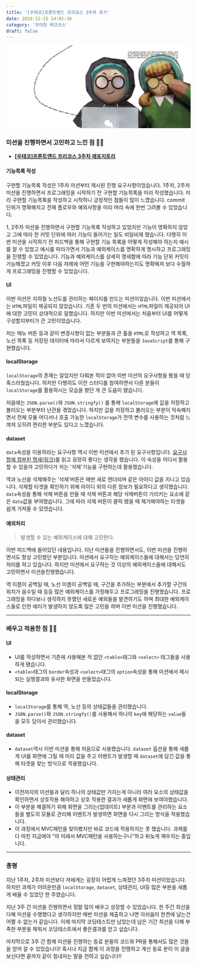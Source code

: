 ```yaml
---
title: '[우테코]프론트엔드 프리코스 3주차 후기'
date: 2020-12-15 14:02:30
category: '우아한 테크코스'
draft: false
---
```


![](./images/woowa.png)

### 미션을 진행하면서 고민하고 느낀 점 🧑‍💻

- **[[우테코]프론트엔드 프리코스 3주차 레포지토리](https://github.com/YUJO42/javascript-subway-map-precourse/tree/yujo42)**

#### 기능목록 작성

구현할 기능목록 작성은 1주차 미션부터 제시된 진행 요구사항이었습니다. 1주차, 2주차 미션을 진행하면서 프로그래밍을 시작하기 전 구현할 기능목록을 미리 작성했습니다. 미리 구현할 기능목록을 작성하고 시작하니 긍정적인 점들이 많이 느꼈습니다. commit 단위가 명확해지고 전체 플로우와 예외사항을 미리 머리 속에 한번 그려볼 수 있었습니다.

1, 2주차 미션을 진행하면서 구현할 기능목록 작성하고 있었지만 기능이 명확하지 않았고 그에 따라 한 커밋 단위에 여러 기능이 들어가는 일도 비일비재 했습니다. 다행히 이번 미션을 시작하기 전 피드백을 통해 구현할 기능 목록을 어떻게 작성해야 하는지 예시를 알 수 있었고 예시를 따라가면서 기능과 예외케이스를 명확하게 명시하고 프로그래밍을 진행할 수 있었습니다. 기능과 예외케이스를 상세히 명세함에 따라 기능 단위 커밋이 가능해졌고 커밋 이후 다음 차례에 어떤 기능을 구현해야하는지도 명확해져 보다 수월하게 프로그래밍을 진행할 수 있었습니다.

#### UI

이번 미션은 지하철 노선도를 관리하는 페이지를 만드는 미션이었습니다. 이번 미션에서는 `HTML`파일이 제공되지 않았습니다. 기존 두 번의 미션에서는 `HTML`파일이 제공되어 UI에 대한 고민이 상대적으로 덜했습니다. 하지만 이번 미션에서는 처음부터 UI를 어떻게 구성할지부터가 큰 고민이었습니다.

저는 메뉴 버튼 등과 같이 변경사항이 없는 부분들과 큰 틀을 `HTML`로 작성하고 역 목록, 노선 목록 등 저장된 데이터에 따라서 다르게 보여지는 부분들을 `JavaScript`를 통해 구현했습니다.

#### localStorage

`localStorage`의 존재는 알았지만 다뤄본 적이 없어 이번 미션의 요구사항을 봤을 때 당혹스러웠습니다. 하지만 다행히도 이전 스터디를 참여하면서 다른 분들이 `localStorage`를 활용하시는 모습을 봤던 게 큰 도움이 됐습니다.

처음에는 `JSON.parse()`와 `JSON.stringfy()` 를 통해 `localStorage`에 값을 저장하고 불러오는 부분부터 난관을 겪었습니다. 하지만 값을 저장하고 불러오는 부분이 익숙해지면서 전체 모듈 어디서나 호출 가능한 `localStorage`가 전역 변수를 사용하는 것처럼 느껴져 오히려 편리한 부분도 있다고 느꼈습니다.

#### dataset

`data`속성을 이용하라는 요구사항 역시 이번 미션에서 추가 된 요구사항입니다. [요구사항에 첨부된 명세(링크)](https://developer.mozilla.org/ko/docs/Learn/HTML/Howto/%EB%8D%B0%EC%9D%B4%ED%84%B0_%EC%86%8D%EC%84%B1_%EC%82%AC%EC%9A%A9%ED%95%98%EA%B8%B0)를 읽고 굉장히 좋다는 생각을 했습니다. 이 속성을 어디서 활용할 수 있을까 고민하다가 저는 '삭제'기능을 구현하는데 활용했습니다.

역과 노선을 삭제해주는 '삭제'버튼은 매번 새로 렌더되며 같은 아이디 값을 지니고 있습니다. 삭제할 타겟을 확인하기 위해 아이디 외의 다른 정보가 필요하다고 생각했습니다. `data`속성을 통해 삭제 버튼을 만들 때 삭제 버튼과 해당 삭제버튼이 가리키는 요소에 같은 `data`값을 부여했습니다. 그에 따라 삭제 버튼이 클릭 됐을 때 제거해야하는 타겟을 쉽게 가져올 수 있엇습니다.

#### 예외처리

> 발생할 수 있는 예외케이스에 대해 고민한다.

이번 피드백에 들어있던 내용입니다. 지난 미션들을 진행하면서도, 이번 미션을 진행하면서도 항상 고민했던 부분입니다. 미션에서 요구하는 예외케이스들에 대해서는 당연히 처리를 하고 있습니다. 하지만 미션에서 요구하는 것 이상의 예외케이스들에 대해서도 고민하면서 미션을진행했습니다.

역 이름이 공백일 때, 노선 이름이 공백일 때, 구간을 추가하는 부분에서 추가할 구간의 위치가 음수일 때 등등 많은 예외케이스를 가정해두고 프로그래밍을 진행했습니다. 프로그래밍을 하다보니 생각하지 못했던 새로운 예외들을 발견하기도 하며 최대한 예외케이스들로 인한 에러가 발생하지 않도록 많은 고민을 하며 이번 미션을 진행했습니다.

---

### 배우고 적용한 점 👨‍🏫

#### UI

- UI를 작성하면서 기존에 사용해본 적 없던 `<table>`태그와 `<select>` 태그들을 사용하게 됐습니다.
- `<table>`태그의 `border`속성과 `<select>`태그의 `option`속성을 통해 미션에서 제시되는 실행결과와 유사한 화면을 만들었습니다.

#### localStorage

- `localStorage`를 통해 역, 노선 등의 상태값들을 관리했습니다.
- `JSON.parse()`와 `JSON.stringfy()`를 사용해서 하나의 `key`에 해당하는 `value`들을 모두 담아서 관리했습니다.

#### dataset

- `dataset`역시 이번 미션을 통해 처음으로 사용했습니다. `dataset` 옵션을 통해 새롭게 UI를 화면에 그릴 때 미리 값을 주고 이벤트가 발생할 때 `dataset`에 담긴 값을 통해 타겟을 찾는 방식으로 적용했습니다.

#### 상태관리

- 이전까지의 미션들과 달리 하나의 상태값만 가지는게 아니라 여러 요소의 상태값을 확인하면서 상호작용 해야하고 상호 작용한 결과가 새롭게 화면에 보여야했습니다.
- 이 부분을 해결하기 위해 화면을 그리는(업데이트) 부분과 이벤트를 관리하는 요소들을 별도의 모듈로 관리해 이벤트가 발생하면 화면을 다시 그리는 방식을 적용했습니다.
- 이 과정에서 MVC패턴을 찾아봤지만 바로 코드에 적용하지는 못 했습니다. 과제를 다 마친 지금에야 "아 이래서 MVC패턴을 사용하는구나"하고 뒤늦게 깨우치는 중입니다.

---

### 총평

지난 1주차, 2주차 미션보다 저에게는 굉장히 어렵게 느껴졌던 3주차 미션이었습니다. 하지만 과제가 어려운만큼 `localStorage`, `dataset`, 상태관리, UI등 많은 부분을 새롭게 배울 수 있었던 한 주였습니다.

지난 3주 간 미션을 진행하면서 정말 많이 배우고 성장할 수 있었습니다. 한 주간 최선을 다해 미션을 수행했다고 생각하지만 매번 미션을 제출하고 나면 아쉬움이 한켠에 남는건 어쩔 수 없는거 같습니다. 이제 마지막 코딩테스트만 남았는데 남은 기간 최선을 다해 부족한 부분을 채워서 코딩테스트에서 좋은결과를 얻고 싶습니다.

마지막으로 3주 간 함께 미션을 진행하는 동료 분들의 코드와 PR을 통해서도 많은 것들을 얻어 갈 수 있었습니다! 혹시나 지금 함께 이 과정을 진행하고 계신 동료 분이 이 글을 보신다면 끝까지 같이 힘내자는 말을 전하고 싶습니다!!
